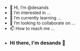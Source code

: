
- 👋 Hi, I’m @desands
- 👀 I’m interested in ...
- 🌱 I’m currently learning ...
- 💞️ I’m looking to collaborate on ...
- 📫 How to reach me ...
- ### Hi there, I'm desands 👋



<!---
desands/desands is a ✨ special ✨ repository because its `README.md` (this file) appears on your GitHub profile.
You can click the Preview link to take a look at your changes.
--->
